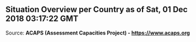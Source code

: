 ## Situation Overview per Country as of Sat, 01 Dec 2018 03:17:22 GMT

Source: **ACAPS (Assessment Capacities Project) - https://www.acaps.org**